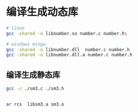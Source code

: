 # 编译生成动态库

```bash
# linux
gcc -shared -o libnumber.so number.c number.h\

# windows mingw
gcc -shared -o libnumber.dll  number.c number.h
gcc -shared -o libnumber.dll.a number.c number.h 
```

## 编译生成静态库

```bash
gcc -c ./sm3.c ./sm3.h


ar rcs  libsm3.a sm3.o
```


